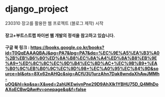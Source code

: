 # django_project
230310 장고를 활용한 웹 프로젝트 (블로그 제작) 시작

#### 장고+부트스트랩 파이썬 웹 개발의 정석을 참고하고 있습니다.
#### 구글 북 링크 : https://books.google.co.kr/books?id=T0QqEAAAQBAJ&pg=PA7&lpg=PA7&dq=%EC%9E%A5%EA%B3%A0%2B%EB%B6%80%ED%8A%B8%EC%8A%A4%ED%8A%B8%EB%9E%A9+%ED%8C%8C%EC%9D%B4%EC%8D%AC+%EC%9B%B9+%EA%B0%9C%EB%B0%9C%EC%9D%98+%EC%A0%95%EC%84%9D&source=bl&ots=8Xx62nAHQc&sig=ACfU3U1urzAhn7Dak8wndaXhAwJMMh-uOQ&hl=ko&sa=X&ved=2ahUKEwivnPne29D9AhXlk1YBHU75D_Q4MhDoAXoECBwQAw#v=onepage&q&f=false
